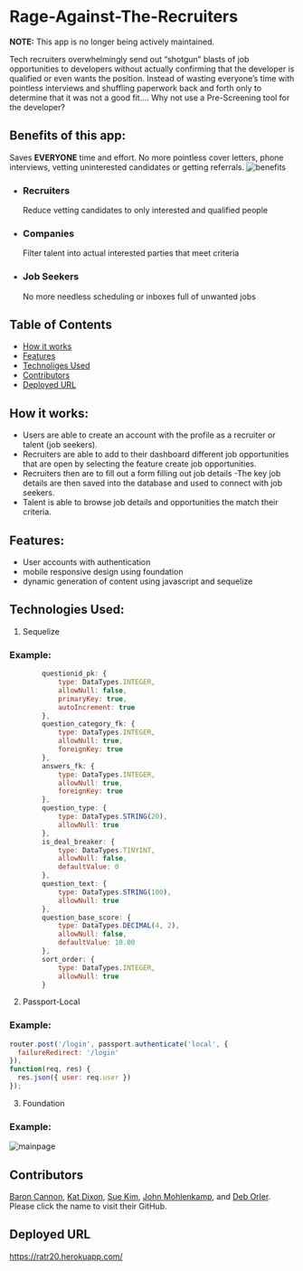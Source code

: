 # Rage-Against-The-Recruiters
**NOTE:** This app is no longer being actively maintained.

Tech recruiters overwhelmingly send out “shotgun” blasts of job opportunities to developers without actually confirming that the developer is qualified or even wants the position. Instead of wasting everyone’s time with pointless interviews and shuffling paperwork back and forth only to determine that it was not a good fit…. Why not use a Pre-Screening tool for the developer?

## Benefits of this app:
Saves **EVERYONE** time and effort. No more pointless cover letters, phone interviews, vetting uninterested candidates or getting referrals.
![benefits](./assets/screenshots/benefits.png)
- ### Recruiters
    Reduce vetting candidates to only interested and qualified people
- ### Companies
    Filter talent into actual interested parties that meet criteria
- ### Job Seekers
    No more needless scheduling or inboxes full of unwanted jobs

## Table of Contents
* [How it works](#how-it-works)
* [Features](#features)
* [Technoliges Used](#technologies-used)
* [Contributors](#contributors)
* [Deployed URL](#deployed-url)

## How it works:

- Users are able to create an account with the profile as a recruiter or talent (job seekers).
- Recruiters are able to add to their dashboard different job opportunities that are open by selecting the feature create job opportunities.
- Recruiters then are to fill out a form filling out job details
-The key job details are then saved into the database and used to connect with job seekers.
- Talent is able to browse job details and opportunities the match their criteria. 


## Features:
- User accounts with authentication
- mobile responsive design using foundation
- dynamic generation of content using javascript and sequelize

## Technologies Used:
1. Sequelize
### Example:
```javascript
        questionid_pk: {
            type: DataTypes.INTEGER,
            allowNull: false,
            primaryKey: true,
            autoIncrement: true
        },
        question_category_fk: {
            type: DataTypes.INTEGER,
            allowNull: true,
            foreignKey: true
        },
        answers_fk: {
            type: DataTypes.INTEGER,
            allowNull: true,
            foreignKey: true
        },
        question_type: {
            type: DataTypes.STRING(20),
            allowNull: true
        },
        is_deal_breaker: {
            type: DataTypes.TINYINT,
            allowNull: false,
            defaultValue: 0
        },
        question_text: {
            type: DataTypes.STRING(100),
            allowNull: true
        },
        question_base_score: {
            type: DataTypes.DECIMAL(4, 2),
            allowNull: false,
            defaultValue: 10.00
        },
        sort_order: {
            type: DataTypes.INTEGER,
            allowNull: true
        }
```

2. Passport-Local
### Example:
```javascript
router.post('/login', passport.authenticate('local', { 
  failureRedirect: '/login' 
}),
function(req, res) {
  res.json({ user: req.user })
});
```

3. Foundation
### Example:
![mainpage](./assets/screenshots/mainpage.png)

## Contributors
[Baron Cannon](https://github.com/BCannon88), [Kat Dixon](https://github.com/TwyllBlackleaf), [Sue Kim](https://github.com/suekimpaulsen), [John Mohlenkamp](https://github.com/Mohlenkamp), and [Deb Orler](https://github.com/dorler).
Please click the name to visit their GitHub.

## Deployed URL
https://ratr20.herokuapp.com/

